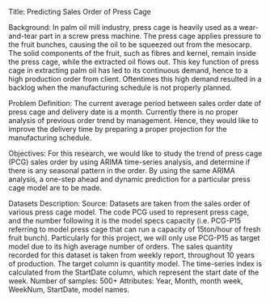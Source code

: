 Title: Predicting Sales Order of Press Cage

Background:
In palm oil mill industry, press cage is heavily used as a wear-and-tear part in a screw press machine. The press cage applies pressure to the fruit bunches, causing the oil to be squeezed out from the mesocarp.
The solid components of the fruit, such as fibres and kernel, remain inside the press cage, while the extracted oil flows out. This key function of press cage in extracting palm oil has led to its continuous demand,
hence to a high production order from client. Oftentimes this high demand resulted in a backlog when the manufacturing schedule is not properly planned.

Problem Definition:
The current average period between sales order date of press cage and delivery date is a month. Currently there is no proper analysis of previous order trend by management. Hence, they would like to improve the delivery time by preparing a proper projection for the manufacturing schedule. 

Objectives:
For this research, we would like to study the trend of press cage (PCG) sales order by using ARIMA time-series analysis, and determine if there is any seasonal pattern in the order.
By using the same ARIMA analysis, a one-step ahead and dynamic prediction for a particular press cage model are to be made.

Datasets Description:
Source: Datasets are taken from the sales order of various press cage model. The code PCG used to represent press cage, and the number following it is the model specs capacity
(i.e. PCG-P15 referring to model press cage that can run a capacity of 15ton/hour of fresh fruit bunch). Particularly for this project, we will only use PCG-P15 as target model due to its high average number of orders.
The sales quantity recorded for this dataset is taken from weekly report, throughout 10 years of production. The target column is quantity model. The time-series index is calculated from the StartDate column,
which represent the start date of the week.
Number of samples: 500+
Attributes: Year, Month, month week, WeekNum, StartDate, model names.
